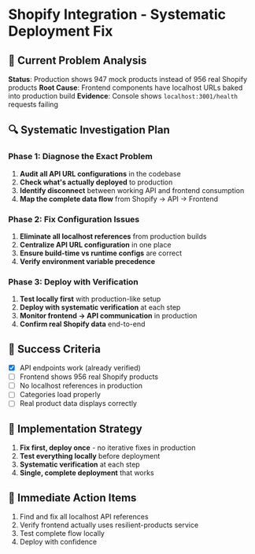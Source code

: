 # Shopify Integration - Systematic Deployment Fix

## 🚨 Current Problem Analysis

**Status**: Production shows 947 mock products instead of 956 real Shopify products
**Root Cause**: Frontend components have localhost URLs baked into production build
**Evidence**: Console shows `localhost:3001/health` requests failing

## 🔍 Systematic Investigation Plan

### Phase 1: Diagnose the Exact Problem
1. **Audit all API URL configurations** in the codebase
2. **Check what's actually deployed** to production 
3. **Identify disconnect** between working API and frontend consumption
4. **Map the complete data flow** from Shopify → API → Frontend

### Phase 2: Fix Configuration Issues
1. **Eliminate all localhost references** from production builds
2. **Centralize API URL configuration** in one place
3. **Ensure build-time vs runtime configs** are correct
4. **Verify environment variable precedence**

### Phase 3: Deploy with Verification
1. **Test locally first** with production-like setup
2. **Deploy with systematic verification** at each step
3. **Monitor frontend → API communication** in production
4. **Confirm real Shopify data** end-to-end

## 🎯 Success Criteria
- [x] API endpoints work (already verified)
- [ ] Frontend shows 956 real Shopify products
- [ ] No localhost references in production
- [ ] Categories load properly
- [ ] Real product data displays correctly

## 🚀 Implementation Strategy
1. **Fix first, deploy once** - no iterative fixes in production
2. **Test everything locally** before deployment
3. **Systematic verification** at each step
4. **Single, complete deployment** that works

## 🔧 Immediate Action Items
1. Find and fix all localhost API references
2. Verify frontend actually uses resilient-products service
3. Test complete flow locally
4. Deploy with confidence